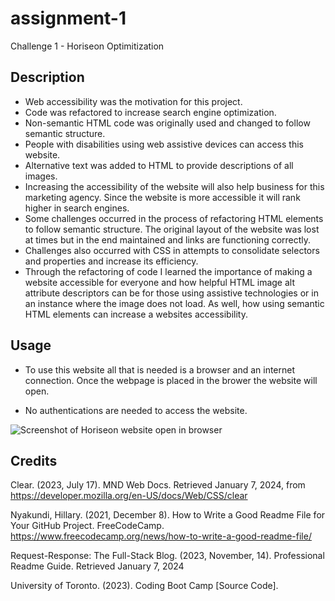 # assignment-1

Challenge 1 - Horiseon Optimitization 

## Description 

- Web accessibility was the motivation for this project. 
- Code was refactored to increase search engine optimization. 
- Non-semantic HTML code was originally used and changed to follow semantic structure. 
- People with disabilities using web assistive devices can access this website.
- Alternative text was added to HTML to provide descriptions of all images. 
- Increasing the accessibility of the website will also help business for this marketing agency. Since the website is more accessible it will rank higher in search engines. 
- Some challenges occurred in the process of refactoring HTML elements to follow semantic structure. The original layout of the website was lost at times but in the end maintained and links are functioning correctly. 
- Challenges also occurred with CSS in attempts to consolidate selectors and properties and increase its efficiency. 
- Through the refactoring of code I learned the importance of making a website accessible for everyone and how helpful HTML image alt attribute descriptors can be for those using assistive technologies or in an instance where the image does not load. As well, how using semantic HTML elements can increase a websites accessibility. 

## Usage 

- To use this website all that is needed is a browser and an internet connection. Once the webpage is placed in the brower the website will open.

- No authentications are needed to access the website.

![Screenshot of Horiseon website open in browser](<./assets/images/Screenshot 2024-01-08 at 12.57.17 PM (2).png>)

## Credits 

Clear. (2023, July 17). MND Web Docs. Retrieved January 7, 2024, from https://developer.mozilla.org/en-US/docs/Web/CSS/clear

Nyakundi, Hillary. (2021, December 8). How to Write a Good Readme File for Your GitHub Project. FreeCodeCamp. https://www.freecodecamp.org/news/how-to-write-a-good-readme-file/

Request-Response: The Full-Stack Blog. (2023, November, 14). Professional Readme Guide. Retrieved January 7, 2024

University of Toronto. (2023). Coding Boot Camp [Source Code]. 